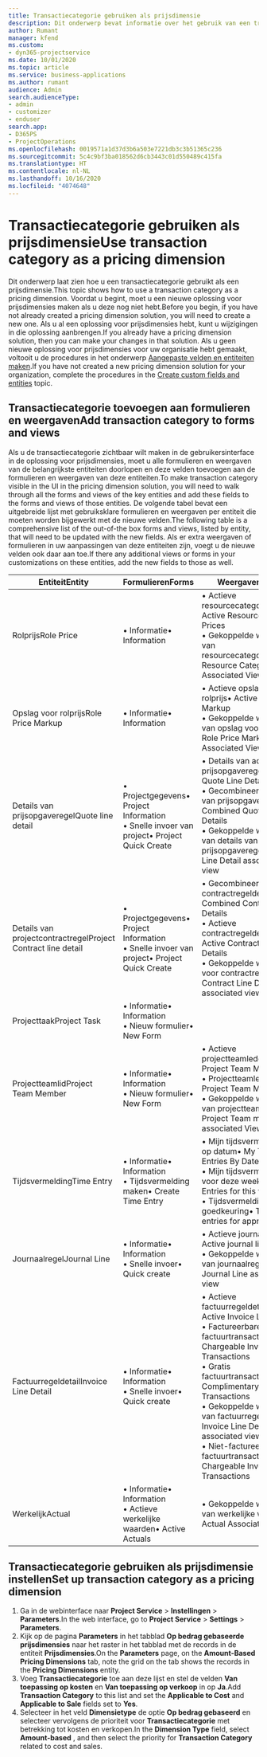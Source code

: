 ```yaml
---
title: Transactiecategorie gebruiken als prijsdimensie
description: Dit onderwerp bevat informatie over het gebruik van een transactiecategorie als een prijsdimensie.
author: Rumant
manager: kfend
ms.custom:
- dyn365-projectservice
ms.date: 10/01/2020
ms.topic: article
ms.service: business-applications
ms.author: rumant
audience: Admin
search.audienceType:
- admin
- customizer
- enduser
search.app:
- D365PS
- ProjectOperations
ms.openlocfilehash: 0019571a1d37d3b6a503e7221db3c3b51365c236
ms.sourcegitcommit: 5c4c9bf3ba018562d6cb3443c01d550489c415fa
ms.translationtype: HT
ms.contentlocale: nl-NL
ms.lasthandoff: 10/16/2020
ms.locfileid: "4074648"
---
```

# <a name="use-transaction-category-as-a-pricing-dimension"></a><span data-ttu-id="07daf-103">Transactiecategorie gebruiken als prijsdimensie</span><span class="sxs-lookup"><span data-stu-id="07daf-103">Use transaction category as a pricing dimension</span></span>
<span data-ttu-id="07daf-104">Dit onderwerp laat zien hoe u een transactiecategorie gebruikt als een prijsdimensie.</span><span class="sxs-lookup"><span data-stu-id="07daf-104">This topic shows how to use a transaction category as a pricing dimension.</span></span> <span data-ttu-id="07daf-105">Voordat u begint, moet u een nieuwe oplossing voor prijsdimensies maken als u deze nog niet hebt.</span><span class="sxs-lookup"><span data-stu-id="07daf-105">Before you begin, if you have not already created a pricing dimension solution, you will need to create a new one.</span></span> <span data-ttu-id="07daf-106">Als u al een oplossing voor prijsdimensies hebt, kunt u wijzigingen in die oplossing aanbrengen.</span><span class="sxs-lookup"><span data-stu-id="07daf-106">If you already have a pricing dimension solution, then you can make your changes in that solution.</span></span> <span data-ttu-id="07daf-107">Als u geen nieuwe oplossing voor prijsdimensies voor uw organisatie hebt gemaakt, voltooit u de procedures in het onderwerp [Aangepaste velden en entiteiten maken](create-custom-fields-entities.md).</span><span class="sxs-lookup"><span data-stu-id="07daf-107">If you have not created a new pricing dimension solution for your organization, complete the procedures in the [Create custom fields and entities](create-custom-fields-entities.md) topic.</span></span>

## <a name="add-transaction-category-to-forms-and-views"></a><span data-ttu-id="07daf-108">Transactiecategorie toevoegen aan formulieren en weergaven</span><span class="sxs-lookup"><span data-stu-id="07daf-108">Add transaction category to forms and views</span></span>
<span data-ttu-id="07daf-109">Als u de transactiecategorie zichtbaar wilt maken in de gebruikersinterface in de oplossing voor prijsdimensies, moet u alle formulieren en weergaven van de belangrijkste entiteiten doorlopen en deze velden toevoegen aan de formulieren en weergaven van deze entiteiten.</span><span class="sxs-lookup"><span data-stu-id="07daf-109">To make transaction category visible in the UI in the pricing dimension solution, you will need to walk through all the forms and views of the key entities and add these fields to the forms and views of those entities.</span></span>
<span data-ttu-id="07daf-110">De volgende tabel bevat een uitgebreide lijst met gebruiksklare formulieren en weergaven per entiteit die moeten worden bijgewerkt met de nieuwe velden.</span><span class="sxs-lookup"><span data-stu-id="07daf-110">The following table is a comprehensive list of the out-of-the box forms and views, listed by entity, that will need to be updated with the new fields.</span></span> <span data-ttu-id="07daf-111">Als er extra weergaven of formulieren in uw aanpassingen van deze entiteiten zijn, voegt u de nieuwe velden ook daar aan toe.</span><span class="sxs-lookup"><span data-stu-id="07daf-111">If there any additional views or forms in your customizations on these entities, add the new fields to those as well.</span></span>

|  <span data-ttu-id="07daf-112">Entiteit</span><span class="sxs-lookup"><span data-stu-id="07daf-112">Entity</span></span>        | <span data-ttu-id="07daf-113">Formulieren</span><span class="sxs-lookup"><span data-stu-id="07daf-113">Forms</span></span>     |<span data-ttu-id="07daf-114">Weergaven</span><span class="sxs-lookup"><span data-stu-id="07daf-114">Views</span></span>        |
| ------------------------------|---------------------------------|----------------------------------|
|  <span data-ttu-id="07daf-115">Rolprijs</span><span class="sxs-lookup"><span data-stu-id="07daf-115">Role Price</span></span>|<span data-ttu-id="07daf-116">• Informatie</span><span class="sxs-lookup"><span data-stu-id="07daf-116">• Information</span></span> |<span data-ttu-id="07daf-117">• Actieve resourcecategorieprijzen</span><span class="sxs-lookup"><span data-stu-id="07daf-117">• Active Resource Category Prices</span></span><br> <span data-ttu-id="07daf-118">• Gekoppelde weergave van resourcecategorieprijzen</span><span class="sxs-lookup"><span data-stu-id="07daf-118">• Resource Category Price Associated View</span></span>|
|  <span data-ttu-id="07daf-119">Opslag voor rolprijs</span><span class="sxs-lookup"><span data-stu-id="07daf-119">Role Price Markup</span></span>|<span data-ttu-id="07daf-120">• Informatie</span><span class="sxs-lookup"><span data-stu-id="07daf-120">• Information</span></span>|<span data-ttu-id="07daf-121">• Actieve opslag voor rolprijs</span><span class="sxs-lookup"><span data-stu-id="07daf-121">• Active Role Price Markup</span></span><br><span data-ttu-id="07daf-122">• Gekoppelde weergave van opslag voor rolprijs</span><span class="sxs-lookup"><span data-stu-id="07daf-122">• Role Price Markup Associated View</span></span>|
|  <span data-ttu-id="07daf-123">Details van prijsopgaveregel</span><span class="sxs-lookup"><span data-stu-id="07daf-123">Quote line detail</span></span>|<span data-ttu-id="07daf-124">• Projectgegevens</span><span class="sxs-lookup"><span data-stu-id="07daf-124">• Project Information</span></span><br><span data-ttu-id="07daf-125">• Snelle invoer van project</span><span class="sxs-lookup"><span data-stu-id="07daf-125">• Project Quick Create</span></span>|<span data-ttu-id="07daf-126">• Details van actieve prijsopgaveregel</span><span class="sxs-lookup"><span data-stu-id="07daf-126">• Active Quote Line Detail</span></span><br><span data-ttu-id="07daf-127">• Gecombineerde details van prijsopgaveregels</span><span class="sxs-lookup"><span data-stu-id="07daf-127">• Combined Quote Line Details</span></span><br><span data-ttu-id="07daf-128">• Gekoppelde weergave van details van prijsopgaveregels</span><span class="sxs-lookup"><span data-stu-id="07daf-128">• Quote Line Detail associated view</span></span>|
|  <span data-ttu-id="07daf-129">Details van projectcontractregel</span><span class="sxs-lookup"><span data-stu-id="07daf-129">Project Contract line detail</span></span>|<span data-ttu-id="07daf-130">• Projectgegevens</span><span class="sxs-lookup"><span data-stu-id="07daf-130">• Project Information</span></span><br><span data-ttu-id="07daf-131">• Snelle invoer van project</span><span class="sxs-lookup"><span data-stu-id="07daf-131">• Project Quick Create</span></span>|<span data-ttu-id="07daf-132">• Gecombineerde contractregeldetails</span><span class="sxs-lookup"><span data-stu-id="07daf-132">• Combined Contract line Details</span></span><br><span data-ttu-id="07daf-133">• Actieve contractregeldetails</span><span class="sxs-lookup"><span data-stu-id="07daf-133">• Active Contract Line Details</span></span><br><span data-ttu-id="07daf-134">• Gekoppelde weergave voor contractregeldetails</span><span class="sxs-lookup"><span data-stu-id="07daf-134">• Contract Line Detail associated view</span></span>|
|  <span data-ttu-id="07daf-135">Projecttaak</span><span class="sxs-lookup"><span data-stu-id="07daf-135">Project Task</span></span>|<span data-ttu-id="07daf-136">• Informatie</span><span class="sxs-lookup"><span data-stu-id="07daf-136">• Information</span></span><br><span data-ttu-id="07daf-137">• Nieuw formulier</span><span class="sxs-lookup"><span data-stu-id="07daf-137">• New Form</span></span>||
|  <span data-ttu-id="07daf-138">Projectteamlid</span><span class="sxs-lookup"><span data-stu-id="07daf-138">Project Team Member</span></span>|<span data-ttu-id="07daf-139">• Informatie</span><span class="sxs-lookup"><span data-stu-id="07daf-139">• Information</span></span><br><span data-ttu-id="07daf-140">• Nieuw formulier</span><span class="sxs-lookup"><span data-stu-id="07daf-140">• New Form</span></span>|<span data-ttu-id="07daf-141">• Actieve projectteamleden</span><span class="sxs-lookup"><span data-stu-id="07daf-141">• Active Project Team Members</span></span><br><span data-ttu-id="07daf-142">• Projectteamleden</span><span class="sxs-lookup"><span data-stu-id="07daf-142">• Project Team Members</span></span><br><span data-ttu-id="07daf-143">• Gekoppelde weergave van projectteamleden</span><span class="sxs-lookup"><span data-stu-id="07daf-143">• Project Team members associated View</span></span>|
|  <span data-ttu-id="07daf-144">Tijdsvermelding</span><span class="sxs-lookup"><span data-stu-id="07daf-144">Time Entry</span></span>|<span data-ttu-id="07daf-145">• Informatie</span><span class="sxs-lookup"><span data-stu-id="07daf-145">• Information</span></span><br><span data-ttu-id="07daf-146">• Tijdsvermelding maken</span><span class="sxs-lookup"><span data-stu-id="07daf-146">• Create Time Entry</span></span>|<span data-ttu-id="07daf-147">• Mijn tijdsvermeldingen op datum</span><span class="sxs-lookup"><span data-stu-id="07daf-147">• My Time Entries By Date</span></span><br><span data-ttu-id="07daf-148">• Mijn tijdsvermeldingen voor deze week</span><span class="sxs-lookup"><span data-stu-id="07daf-148">• My time Entries for this week</span></span><br><span data-ttu-id="07daf-149">• Tijdsvermeldingen voor goedkeuring</span><span class="sxs-lookup"><span data-stu-id="07daf-149">• Time entries for approval</span></span>|
|  <span data-ttu-id="07daf-150">Journaalregel</span><span class="sxs-lookup"><span data-stu-id="07daf-150">Journal Line</span></span>|<span data-ttu-id="07daf-151">• Informatie</span><span class="sxs-lookup"><span data-stu-id="07daf-151">• Information</span></span><br><span data-ttu-id="07daf-152">• Snelle invoer</span><span class="sxs-lookup"><span data-stu-id="07daf-152">• Quick create</span></span>|<span data-ttu-id="07daf-153">• Actieve journaalregels</span><span class="sxs-lookup"><span data-stu-id="07daf-153">• Active journal lines</span></span><br><span data-ttu-id="07daf-154">• Gekoppelde weergave van journaalregel</span><span class="sxs-lookup"><span data-stu-id="07daf-154">• Journal Line associated view</span></span>|
|  <span data-ttu-id="07daf-155">Factuurregeldetail</span><span class="sxs-lookup"><span data-stu-id="07daf-155">Invoice Line Detail</span></span>|<span data-ttu-id="07daf-156">• Informatie</span><span class="sxs-lookup"><span data-stu-id="07daf-156">• Information</span></span><br><span data-ttu-id="07daf-157">• Snelle invoer</span><span class="sxs-lookup"><span data-stu-id="07daf-157">• Quick create</span></span>|<span data-ttu-id="07daf-158">• Actieve factuurregeldetails</span><span class="sxs-lookup"><span data-stu-id="07daf-158">• Active Invoice Line Details</span></span><br><span data-ttu-id="07daf-159">• Factureerbare factuurtransacties</span><span class="sxs-lookup"><span data-stu-id="07daf-159">• Chargeable Invoice Transactions</span></span><br><span data-ttu-id="07daf-160">• Gratis factuurtransacties</span><span class="sxs-lookup"><span data-stu-id="07daf-160">• Complimentary Invoice Transactions</span></span><br><span data-ttu-id="07daf-161">• Gekoppelde weergave van factuurregeldetails</span><span class="sxs-lookup"><span data-stu-id="07daf-161">• Invoice Line Detail associated view</span></span><br><span data-ttu-id="07daf-162">• Niet-factureerbare factuurtransacties</span><span class="sxs-lookup"><span data-stu-id="07daf-162">• Non-Chargeable Invoice Transactions</span></span>|
|  <span data-ttu-id="07daf-163">Werkelijk</span><span class="sxs-lookup"><span data-stu-id="07daf-163">Actual</span></span>|<span data-ttu-id="07daf-164">• Informatie</span><span class="sxs-lookup"><span data-stu-id="07daf-164">• Information</span></span><br><span data-ttu-id="07daf-165">• Actieve werkelijke waarden</span><span class="sxs-lookup"><span data-stu-id="07daf-165">• Active Actuals</span></span>|<span data-ttu-id="07daf-166">• Gekoppelde weergave van werkelijke waarden</span><span class="sxs-lookup"><span data-stu-id="07daf-166">• Actual Associated view</span></span>|

## <a name="set-up-transaction-category-as-a-pricing-dimension"></a><span data-ttu-id="07daf-167">Transactiecategorie gebruiken als prijsdimensie instellen</span><span class="sxs-lookup"><span data-stu-id="07daf-167">Set up transaction category as a pricing dimension</span></span>

1. <span data-ttu-id="07daf-168">Ga in de webinterface naar **Project Service** > **Instellingen** > **Parameters**.</span><span class="sxs-lookup"><span data-stu-id="07daf-168">In the web interface, go to **Project Service** > **Settings** > **Parameters**.</span></span> 
2. <span data-ttu-id="07daf-169">Kijk op de pagina **Parameters** in het tabblad **Op bedrag gebaseerde prijsdimensies** naar het raster in het tabblad met de records in de entiteit **Prijsdimensies**.</span><span class="sxs-lookup"><span data-stu-id="07daf-169">On the **Parameters** page, on the **Amount-Based Pricing Dimensions** tab, note the grid on the tab shows the records in the **Pricing Dimensions** entity.</span></span>
3. <span data-ttu-id="07daf-170">Voeg **Transactiecategorie** toe aan deze lijst en stel de velden **Van toepassing op kosten** en **Van toepassing op verkoop** in op **Ja**.</span><span class="sxs-lookup"><span data-stu-id="07daf-170">Add **Transaction Category** to this list and set the **Applicable to Cost** and **Applicable to Sale** fields set to **Yes**.</span></span>
4. <span data-ttu-id="07daf-171">Selecteer in het veld **Dimensietype** de optie **Op bedrag gebaseerd** en selecteer vervolgens de prioriteit voor **Transactiecategorie** met betrekking tot kosten en verkopen.</span><span class="sxs-lookup"><span data-stu-id="07daf-171">In the **Dimension Type** field, select **Amount-based** , and then select the priority for **Transaction Category** related to cost and sales.</span></span>

